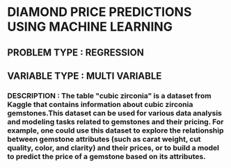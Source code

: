 
# DIAMOND PRICE PREDICTIONS USING MACHINE LEARNING 

## PROBLEM TYPE : REGRESSION
## VARIABLE TYPE : MULTI VARIABLE

### DESCRIPTION :    The table "cubic zirconia" is a dataset from Kaggle that contains information about cubic zirconia gemstones.This dataset can be used for various data analysis and modeling tasks related to gemstones and their pricing. For example, one could use this dataset to explore the relationship between gemstone attributes (such as carat weight, cut quality, color, and clarity) and their prices, or to build a model to predict the price of a gemstone based on its attributes.

